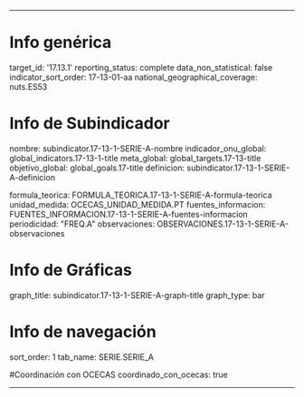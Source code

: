 ---

# Info genérica
target_id: '17.13.1'
reporting_status: complete
data_non_statistical: false
indicator_sort_order: 17-13-01-aa
national_geographical_coverage: nuts.ES53

# Info de Subindicador
nombre: subindicator.17-13-1-SERIE-A-nombre
indicador_onu_global: global_indicators.17-13-1-title
meta_global: global_targets.17-13-title
objetivo_global: global_goals.17-title
definicion: subindicator.17-13-1-SERIE-A-definicion

formula_teorica: FORMULA_TEORICA.17-13-1-SERIE-A-formula-teorica
unidad_medida: OCECAS_UNIDAD_MEDIDA.PT
fuentes_informacion: FUENTES_INFORMACION.17-13-1-SERIE-A-fuentes-informacion
periodicidad: "FREQ.A"
observaciones: OBSERVACIONES.17-13-1-SERIE-A-observaciones


# Info de Gráficas
graph_title: subindicator.17-13-1-SERIE-A-graph-title
graph_type: bar

# Info de navegación
sort_order: 1
tab_name: SERIE.SERIE_A

#Coordinación con OCECAS
coordinado_con_ocecas: true

---